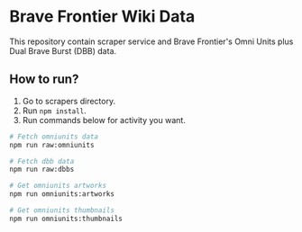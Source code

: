 # Brave Frontier Wiki Data

This repository contain scraper service and Brave Frontier's Omni Units plus Dual Brave Burst (DBB) data.

## How to run?

1. Go to scrapers directory.
2. Run `npm install`.
3. Run commands below for activity you want.

```bash
# Fetch omniunits data
npm run raw:omniunits

# Fetch dbb data
npm run raw:dbbs

# Get omniunits artworks
npm run omniunits:artworks

# Get omniunits thumbnails
npm run omniunits:thumbnails
```